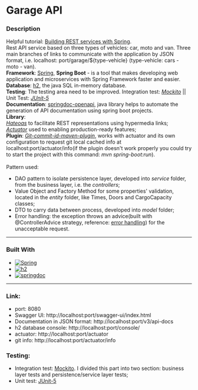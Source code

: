 # Garage API

### Description

Helpful tutorial: [Building REST services with Spring][tutorial-rest-spring-url].
\
Rest API service based on three types of vehicles: car, moto and van.
Three main branches of links to communicate with the application by JSON format, i.e. localhost:
port/garage/${type-vehicle} (type-vehicle: cars - moto - van).
\
**Framework**: [Spring][Spring-url], <strong>Spring Boot</strong> - is a tool that makes developing web application and
microservices with Spring Framework faster and easier.
\
**Database**: [h2][h2-url], the java SQL in-memory database.
\
**Testing**: The testing area need to be improved. Integration test: <i>[Mockito][mockito-url]</i> || Unit Test: <i>[JUnit-5][junit-url]</i>
\
**Documentation**: [springdoc-openapi][Springdoc-url], java library helps to automate the generation of API
documentation using spring boot projects.
\
**Library**:
\
<i>[Hateoas][hateoas-url]</i> to facilitate REST representations using hypermedia links;
\
<i>[Actuator][actuator-url]</i> used to enabling production-ready features;
\
**Plugin**: <i>[Git-commit-id-maven-plugin][git-commit-id-maven-url]</i>, works with actuator and its own configuration to request
git local cached info
at localhost:port/actuator/info(if the plugin doesn't work properly you could try to start the project with this command: <i>mvn
spring-boot:run</i>).
<br></br>
Pattern used:

- DAO pattern to isolate persistence layer, developed into <i>service</i> folder,
  from the business layer, i.e. the <i>controllers</i>;
- Value Object and Factory Method for some properties' validation, located in the <i>entity</i> folder, like Times,
  Doors and
  CargoCapacity
  classes;
- DTO to carry data between process, developed into <i>model</i> folder;
- Error handling: the exception throws an advice(built with @ControllerAdvice strategy,
  reference: [error handling][error-handling-url]) for the unacceptable request.

***

### Built With

- [![Spring][Spring.io]][Spring-url]
- [![h2][h2-db]][h2-url]
- [![springdoc][springdoc.io]][springdoc-url]

***

### Link:

- port: 8080
- Swagger UI: http://localhost:port/swagger-ui/index.html
- Documentation in JSON format: http://localhost:port/v3/api-docs
- h2 database console: http://localhost:port/console/
- actuator: http://localhost:port/actuator
- git info: http://localhost:port/actuator/info

### Testing:

- Integration test: [Mockito][mockito-url]. I divided this part into two section: business layer tests and
  persistence/service layer tests;
- Unit test: [JUnit-5][junit-url]

<!-- MARKDOWN LINKS & IMAGES -->

[Spring-url]: https://spring.io/

[Spring.io]: https://img.shields.io/badge/Spring-4A4A55?style=for-the-badge&logo=spring&logoColor=#6db33f

[h2-url]: https://www.h2database.com/html/main.html

[h2-db]: https://img.shields.io/badge/h2%20database-0000bb?style=for-the-badge&logo=h2&logoColor=#6db33f

[springdoc-url]:https://springdoc.org/

[springdoc.io]:https://img.shields.io/badge/sprindoc-4A4A55?style=for-the-badge&logo=swagger&logoColor=#6db33f

[git-commit-id-maven-url]:https://github.com/git-commit-id/git-commit-id-maven-plugin

[junit-url]: https://junit.org/junit5/

[error-handling-url]: https://www.baeldung.com/exception-handling-for-rest-with-spring

[tutorial-rest-spring-url]: https://spring.io/guides/tutorials/rest/

[mockito-url]: https://site.mockito.org/

[hateoas-url]: https://spring.io/projects/spring-hateoas

[actuator-url]: https://www.baeldung.com/spring-boot-actuators